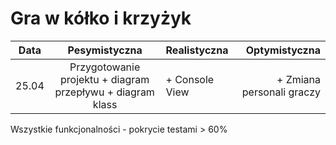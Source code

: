 # Gra w kółko i krzyżyk

|Data  |Pesymistyczna|Realistyczna|Optymistyczna|
:-------------------:|:-------------------:|:-------------------|-------------------:
|25.04|Przygotowanie projektu + diagram przepływu + diagram klass| + Console View | + Zmiana personali graczy


Wszystkie funkcjonalności - pokrycie testami > 60%

